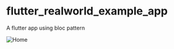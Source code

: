 # flutter_realworld_example_app
A flutter app using bloc pattern

![Home](https://user-images.githubusercontent.com/15893416/54401559-f9bded00-46a6-11e9-82e3-227a441a9bea.jpg=360x)
